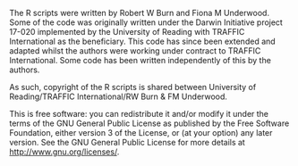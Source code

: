 The R scripts were written by Robert W Burn and Fiona M Underwood. Some of the code was originally written under the Darwin Initiative project 17-020 implemented by the University of Reading with TRAFFIC International as the beneficiary. This code has since been extended and adapted whilst the authors were working under contract to TRAFFIC International. Some code has been written independently of this by the authors.

As such, copyright of the R scripts is shared between University of Reading/TRAFFIC International/RW Burn & FM Underwood.

This is free software: you can redistribute it and/or modify it under the terms of the GNU General Public License as published by the Free Software Foundation, either version 3 of the License, or (at your option) any later version. See the GNU General Public License for more details at http://www.gnu.org/licenses/.

